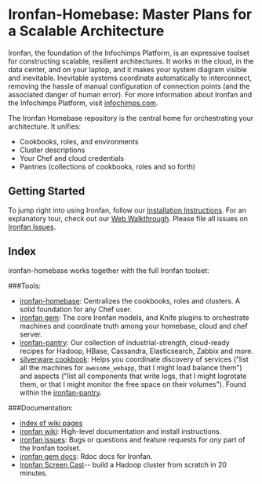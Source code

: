 # Ironfan-Homebase: Master Plans for a Scalable Architecture

Ironfan, the foundation of the Infochimps Platform, is an expressive toolset for constructing scalable, resilient architectures. It works in the cloud, in the data center, and on your laptop, and it makes your system diagram visible and inevitable. Inevitable systems coordinate automatically to interconnect, removing the hassle of manual configuration of connection points (and the associated danger of human error).
For more information about Ironfan and the Infochimps Platform, visit [infochimps.com](http://www.infochimps.com/).

The Ironfan Homebase repository is the central home for orchestrating your architecture. It unifies:

* Cookbooks, roles, and environments
* Cluster descriptions
* Your Chef and cloud credentials
* Pantries (collections of cookbooks, roles and so forth)

## Getting Started

To jump right into using Ironfan, follow our [Installation Instructions](https://github.com/infochimps-labs/ironfan/wiki/INSTALL). For an explanatory tour, check out our [Web Walkthrough](https://github.com/infochimps-labs/ironfan/wiki/walkthrough-web).  Please file all issues on [Ironfan Issues](https://github.com/infochimps-labs/ironfan/issues).

## Index

ironfan-homebase works together with the full Ironfan toolset:

###Tools:

* [ironfan-homebase](https://github.com/infochimps-labs/ironfan-homebase): Centralizes the cookbooks, roles and clusters. A solid foundation for any Chef user.
* [ironfan gem](https://github.com/infochimps-labs/ironfan): The core Ironfan models, and Knife plugins to orchestrate machines and coordinate truth among your homebase, cloud and chef server. 
* [ironfan-pantry](https://github.com/infochimps-labs/ironfan-pantry): Our collection of industrial-strength, cloud-ready recipes for Hadoop, HBase, Cassandra, Elasticsearch, Zabbix and more. 
* [silverware cookbook](https://github.com/infochimps-labs/ironfan-pantry/tree/master/cookbooks/silverware): Helps you coordinate discovery of services ("list all the machines for `awesome_webapp`, that I might load balance them") and aspects ("list all components that write logs, that I might logrotate them, or that I might monitor the free space on their volumes"). Found within the [ironfan-pantry](https://github.com/infochimps-labs/ironfan-pantry).

###Documentation:

* [index of wiki pages](https://github.com/infochimps-labs/ironfan/wiki/_pages)
* [ironfan wiki](https://github.com/infochimps-labs/ironfan/wiki): High-level documentation and install instructions.
* [ironfan issues](https://github.com/infochimps-labs/ironfan/issues): Bugs or questions and feature requests for *any* part of the Ironfan toolset.
* [ironfan gem docs](http://rdoc.info/gems/ironfan): Rdoc docs for Ironfan.
* [Ironfan Screen Cast](http://vimeo.com/37279372)-- build a Hadoop cluster from scratch in 20 minutes.